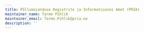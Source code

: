 ```yaml
---
title: Põllumajanduse Registrite ja Informatsiooni Amet (PRIA)
maintainer_name: Tarmo Pihlik
maintainer_email: Tarmo.Pihlik@pria.ee
description: ''
---
```

